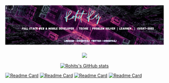 
 <h1><a href="https://r0hitraj.github.io"><img src="Images/Rohit Raj.png" alt="Rohit's Header"></a></h1>
 <div align="center">
   
<img height="200em" src="https://github-readme-quotes.herokuapp.com/quote?theme=dark&animation=grow_out_in" />
                                                          



[![Rohits's GitHub stats](https://github-readme-stats.vercel.app/api?username=r0hitraj&&count_private=true&&include_all_commits=true&theme=highcontrast&show_icons=true)](https://github.com/r0hitraj/github-readme-stats) 

 </div>


[![Readme Card](https://github-readme-stats.vercel.app/api/pin/?username=r0hitraj&repo=Criptabit&theme=highcontrast&show_icons=true)](https://github.com/r0hitraj/criptabit)
[![Readme Card](https://github-readme-stats.vercel.app/api/pin/?username=r0hitraj&repo=MultiPurposeMatchMaker&theme=highcontrast&show_icons=true)](https://github.com/r0hitraj/MultiPurposeMatchMaker)
[![Readme Card](https://github-readme-stats.vercel.app/api/pin/?username=r0hitraj&repo=Wepoll&theme=highcontrast&show_icons=true)](https://github.com/r0hitraj/wepoll)
[![Readme Card](https://github-readme-stats.vercel.app/api/pin/?username=r0hitraj&repo=Payroll-Management-System&theme=highcontrast&show_icons=true)](https://github.com/r0hitraj/Payroll-Management-System)



<!--
**r0hitraj/r0hitraj** is a ✨ _special_ ✨ repository because its `README.md` (this file) appears on your GitHub profile.


Here are some ideas to get you started:

- 🔭 I’m currently working on ...
- 🌱 I’m currently learning ...
- 👯 I’m looking to collaborate on ...
- 🤔 I’m looking for help with ...
- 💬 Ask me about ...
- 📫 How to reach me: ...
- 😄 Pronouns: ...
- ⚡ Fun fact: ...
-->



